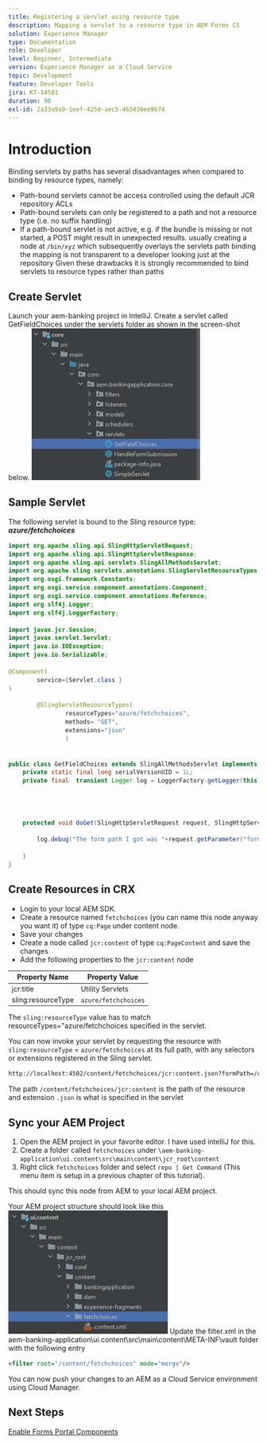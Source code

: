 ```yaml
---
title: Registering a servlet using resource type
description: Mapping a servlet to a resource type in AEM Forms CS
solution: Experience Manager
type: Documentation
role: Developer
level: Beginner, Intermediate
version: Experience Manager as a Cloud Service
topic: Development
feature: Developer Tools
jira: KT-14581
duration: 90
exl-id: 2a33a9a9-1eef-425d-aec5-465030ee9b74
---
```

# Introduction

Binding servlets by paths has several disadvantages when compared to binding by resource types, namely:

* Path-bound servlets cannot be access controlled using the default JCR repository ACLs
* Path-bound servlets can only be registered to a path and not a resource type (i.e. no suffix handling)
* If a path-bound servlet is not active, e.g. if the bundle is missing or not started, a POST might result in unexpected results. usually creating a node at `/bin/xyz` which subsequently overlays the servlets path binding
the mapping is not transparent to a developer looking just at the repository
Given these drawbacks it is strongly recommended to bind servlets to resource types rather than paths

## Create Servlet

Launch your aem-banking project in IntelliJ. Create a servlet called GetFieldChoices under the servlets folder as shown in the screen-shot below.
![choices](assets/fetchchoices.png)

## Sample Servlet

The following servlet is bound to the Sling resource type: _**azure/fetchchoices**_



```java
import org.apache.sling.api.SlingHttpServletRequest;
import org.apache.sling.api.SlingHttpServletResponse;
import org.apache.sling.api.servlets.SlingAllMethodsServlet;
import org.apache.sling.servlets.annotations.SlingServletResourceTypes;
import org.osgi.framework.Constants;
import org.osgi.service.component.annotations.Component;
import org.osgi.service.component.annotations.Reference;
import org.slf4j.Logger;
import org.slf4j.LoggerFactory;

import javax.jcr.Session;
import javax.servlet.Servlet;
import java.io.IOException;
import java.io.Serializable;

@Component(
        service={Servlet.class }
)

        @SlingServletResourceTypes(
                resourceTypes="azure/fetchchoices",
                methods= "GET",
                extensions="json"
                )


public class GetFieldChoices extends SlingAllMethodsServlet implements Serializable {
    private static final long serialVersionUID = 1L;
    private final  transient Logger log = LoggerFactory.getLogger(this.getClass());


   

    protected void doGet(SlingHttpServletRequest request, SlingHttpServletResponse response) {

        log.debug("The form path I got was "+request.getParameter("formPath"));

    }
}
```

## Create Resources in CRX

* Login to your local AEM SDK.
* Create a resource named `fetchchoices` (you can name this node anyway you want it) of type `cq:Page` under content node. 
* Save your changes
* Create a node called `jcr:content` of type `cq:PageContent` and save the changes
* Add the following properties to the `jcr:content` node

| Property Name      | Property Value     |
|--------------------|--------------------|
| jcr:title          | Utility Servlets   |
| sling:resourceType | `azure/fetchchoices` |
                                        

The `sling:resourceType` value has to match resourceTypes="azure/fetchchoices specified in the servlet.

You can now invoke your servlet by requesting the resource with `sling:resourceType` = `azure/fetchchoices` at its full path, with any selectors or extensions registered in the Sling servlet.
 
 ```html
 http://localhost:4502/content/fetchchoices/jcr:content.json?formPath=/content/forms/af/forrahul/jcr:content/guideContainer
 ```
 
The path `/content/fetchchoices/jcr:content` is the path of the resource and extension `.json` is what is specified in the servlet

## Sync your AEM Project

1. Open the AEM project in your favorite editor. I have used intelliJ for this.
1. Create a folder called `fetchchoices` under `\aem-banking-application\ui.content\src\main\content\jcr_root\content`
1. Right click `fetchchoices` folder and select `repo | Get Command` (This menu item is setup in a previous chapter of this tutorial).

This should sync this node from AEM to your local AEM project.

Your AEM project structure should look like this
![resource-resolver](assets/mapping-servlet-resource.png)
Update the filter.xml in the aem-banking-application\ui.content\src\main\content\META-INF\vault folder with the following entry

```xml
<filter root="/content/fetchchoices" mode="merge"/>
```

You can now push your changes to an AEM as a Cloud Service environment using Cloud Manager.

## Next Steps

[Enable Forms Portal Components](./forms-portal-components.md)
